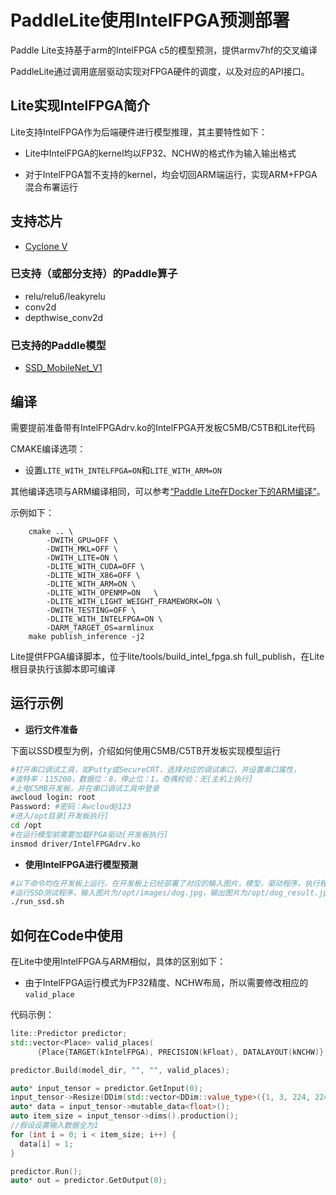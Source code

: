 # PaddleLite使用IntelFPGA预测部署

Paddle Lite支持基于arm的IntelFPGA c5的模型预测，提供armv7hf的交叉编译

PaddleLite通过调用底层驱动实现对FPGA硬件的调度，以及对应的API接口。

## Lite实现IntelFPGA简介

Lite支持IntelFPGA作为后端硬件进行模型推理，其主要特性如下：

- Lite中IntelFPGA的kernel均以FP32、NCHW的格式作为输入输出格式

- 对于IntelFPGA暂不支持的kernel，均会切回ARM端运行，实现ARM+FPGA混合布署运行

## 支持芯片
- [Cyclone V](https://www.intel.cn/content/dam/altera-www/global/en_US/pdfs/literature/hb/cyclone-v/cv_51002.pdf)

### 已支持（或部分支持）的Paddle算子

- relu/relu6/leakyrelu
- conv2d
- depthwise_conv2d

### 已支持的Paddle模型

- [SSD_MobileNet_V1](https://paddlemodels.bj.bcebos.com/object_detection/ssd_mobilenet_v1_coco_pretrained.tar)

## 编译

需要提前准备带有IntelFPGAdrv.ko的IntelFPGA开发板C5MB/C5TB和Lite代码

CMAKE编译选项：

- 设置`LITE_WITH_INTELFPGA=ON`和`LITE_WITH_ARM=ON`

其他编译选项与ARM编译相同，可以参考[“Paddle Lite在Docker下的ARM编译”](../source_compile/compile_linux)。

示例如下：
```shell
    cmake .. \
        -DWITH_GPU=OFF \
        -DWITH_MKL=OFF \
        -DWITH_LITE=ON \
        -DLITE_WITH_CUDA=OFF \
        -DLITE_WITH_X86=OFF \
        -DLITE_WITH_ARM=ON \
        -DLITE_WITH_OPENMP=ON   \
        -DLITE_WITH_LIGHT_WEIGHT_FRAMEWORK=ON \
        -DWITH_TESTING=OFF \
        -DLITE_WITH_INTELFPGA=ON \
        -DARM_TARGET_OS=armlinux 
    make publish_inference -j2
```
Lite提供FPGA编译脚本，位于lite/tools/build_intel_fpga.sh full_publish，在Lite根目录执行该脚本即可编译

## 运行示例

- **运行文件准备**

下面以SSD模型为例，介绍如何使用C5MB/C5TB开发板实现模型运行

```bash
#打开串口调试工具，如Putty或SecureCRT，选择对应的调试串口，并设置串口属性，
#波特率：115200，数据位：8，停止位：1，奇偶校验：无[主机上执行]
#上电C5MB开发板，并在串口调试工具中登录
awcloud login: root
Password: #密码：Awcloud@123
#进入/opt目录[开发板执行]
cd /opt
#在运行模型前需要加载FPGA驱动[开发板执行]
insmod driver/IntelFPGAdrv.ko
```

- **使用IntelFPGA进行模型预测**

```bash
#以下命令均在开发板上运行，在开发板上已经部署了对应的输入图片，模型，驱动程序，执行程序等
#运行SSD测试程序，输入图片为/opt/images/dog.jpg，输出图片为/opt/dog_result.jpg
./run_ssd.sh
```

## 如何在Code中使用

在Lite中使用IntelFPGA与ARM相似，具体的区别如下：

- 由于IntelFPGA运行模式为FP32精度、NCHW布局，所以需要修改相应的`valid_place`

代码示例：
```cpp
lite::Predictor predictor;
std::vector<Place> valid_places(
      {Place{TARGET(kIntelFPGA), PRECISION(kFloat), DATALAYOUT(kNCHW)},Place{TARGET(kARM)});

predictor.Build(model_dir, "", "", valid_places);

auto* input_tensor = predictor.GetInput(0);
input_tensor->Resize(DDim(std::vector<DDim::value_type>({1, 3, 224, 224})));
auto* data = input_tensor->mutable_data<float>();
auto item_size = input_tensor->dims().production();
//假设设置输入数据全为1
for (int i = 0; i < item_size; i++) {
  data[i] = 1;
}

predictor.Run();
auto* out = predictor.GetOutput(0);
```
